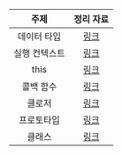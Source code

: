 |     주제      |                               정리 자료                                |
| :-----------: | :--------------------------------------------------------------------: |
|  데이터 타입  | [링크](https://kimub1204.notion.site/23b79ccb35d04ed0a341598dae22770d) |
| 실행 컨텍스트 |                                [링크]()                                |
|     this      |                                [링크]()                                |
|   콜백 함수   |                                [링크]()                                |
|    클로저     |                                [링크]()                                |
|  프로토타입   |                                [링크]()                                |
|    클래스     |                                [링크]()                                |
